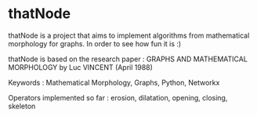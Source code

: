 # thatNode
thatNode is a project that aims to implement algorithms from mathematical morphology for graphs. In order to see how fun it is :)

thatNode is based on the research paper : GRAPHS AND MATHEMATICAL MORPHOLOGY by Luc VINCENT (April 1988)

Keywords : Mathematical Morphology, Graphs, Python, Networkx

Operators implemented so far : erosion, dilatation, opening, closing, skeleton
